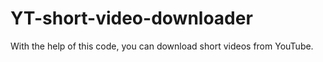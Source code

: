 # YT-short-video-downloader
With the help of this code, you can download short videos from YouTube.
